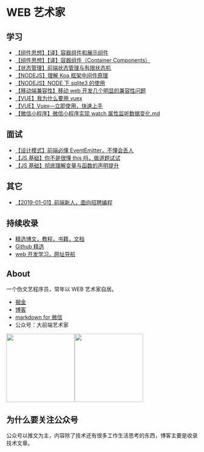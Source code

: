 # WEB 艺术家

## 学习

- [【组件思想】【译】容器组件和展示组件](https://github.com/liangzai92/articles/issues/11)
- [【组件思想】【译】容器组件（Container Components）](https://github.com/liangzai92/articles/issues/13)
- [【状态管理】前端状态管理与有限状态机](https://github.com/liangzai92/articles/issues/6)
- [【NODEJS】理解 Koa 框架中间件原理](https://github.com/liangzai92/articles/issues/4)
- [【NODEJS】NODE 下 sqlite3 的使用](https://github.com/liangzai92/articles/issues/10)
- [【移动端兼容性】移动 web 开发几个明显的兼容性问题](https://github.com/liangzai92/articles/issues/3)
- [【VUE】我为什么要用 vuex](https://github.com/liangzai92/articles/issues/8)
- [【VUE】Vuex—立即使用，快速上手](https://github.com/liangzai92/articles/issues/15)
- [【微信小程序】微信小程序实现 watch 属性监听数据变化.md](https://github.com/liangzai92/articles/issues/5)

## 面试

- [【设计模式】前端必懂 EventEmitter，不懂会丢人](https://github.com/liangzai92/articles/issues/2)
- [【JS 基础】你不是很懂 this 吗，做道题试试](https://github.com/liangzai92/articles/issues/1)
- [【JS 基础】彻底理解变量与函数的声明提升](https://github.com/liangzai92/articles/issues/9)

## 其它

- [【2019-01-01】前端新人，面向招聘编程](https://github.com/liangzai92/articles/issues/7)

## 持续收录

- [精选博文，教程，书籍，文档](https://github.com/liangzai92/blog/wiki/%E7%B2%BE%E9%80%89web%E6%95%99%E7%A8%8B%EF%BC%8C%E5%8D%9A%E6%96%87)
- [Github 精选](https://github.com/liangzai92/blog/wiki/Github-%E7%B2%BE%E9%80%89)
- [web 开发学习，网址导航](https://github.com/liangzai92/blog/wiki/%E7%BD%91%E7%AB%99%E5%AF%BC%E8%88%AA)

## About

一个伪文艺程序员，常年以 WEB 艺术家自居。

- [掘金](https://juejin.im/user/593a44ad8d6d810058628358/posts)
- [博客](http://blog.adebibi.com)
- [markdown for 微信](http://md.adebibi.com)
- 公众号：大前端艺术家

<img src="http://qiniu.adebibi.com/qrcode-web.jpg" width="180px;height:auto;margin-right:30px"><img src="http://qiniu.adebibi.com/qrcode-zan.jpeg" width="180px;height:auto;">

## 为什么要关注公众号

公众号以推文为主，内容除了技术还有很多工作生活思考的东西，博客主要是收录技术文章。
